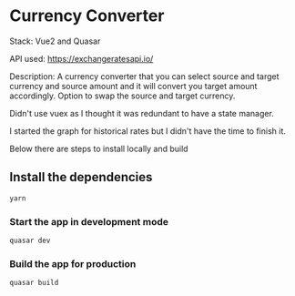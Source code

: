 # Currency Converter

Stack: Vue2 and Quasar

API used: https://exchangeratesapi.io/

Description: A currency converter that you can select source and target currency and source amount and it will convert you target amount accordingly. Option to swap the source and target currency. 

Didn't use vuex as I thought it was redundant to have a state manager.

I started the graph for historical rates but I didn't have the time to finish it.

Below there are steps to install locally and build

## Install the dependencies

```bash
yarn
```

### Start the app in development mode

```bash
quasar dev
```

### Build the app for production

```bash
quasar build
```
